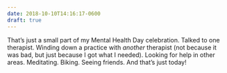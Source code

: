 ```yaml
---
date: 2018-10-10T14:16:17-0600
draft: true
---
```




That’s just a small part of my Mental Health Day celebration. Talked to one therapist. Winding down a practice with _another_ therapist (not because it was bad, but just because I got what I needed). Looking for help in other areas. Meditating. Biking. Seeing friends. And that’s just today!



